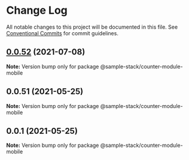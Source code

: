# Change Log

All notable changes to this project will be documented in this file.
See [Conventional Commits](https://conventionalcommits.org) for commit guidelines.

## [0.0.52](https://github.com/cdmbase/fullstack-pro/compare/v0.0.51...v0.0.52) (2021-07-08)

**Note:** Version bump only for package @sample-stack/counter-module-mobile





## 0.0.51 (2021-05-25)

**Note:** Version bump only for package @sample-stack/counter-module-mobile





## 0.0.1 (2021-05-25)

**Note:** Version bump only for package @sample-stack/counter-module-mobile
